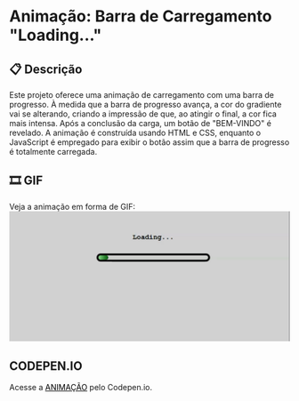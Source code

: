 # Animação: Barra de Carregamento "Loading..."

## 📋 Descrição

Este projeto oferece uma animação de carregamento com uma barra de progresso. À medida que a barra de progresso avança, a cor do gradiente vai se alterando, criando a impressão de que, ao atingir o final, a cor fica mais intensa. Após a conclusão da carga, um botão de "BEM-VINDO" é revelado. A animação é construída usando HTML e CSS, enquanto o JavaScript é empregado para exibir o botão assim que a barra de progresso é totalmente carregada.

## 🎞 GIF
Veja a animação em forma de GIF:
![Animation](animation.gif)


## CODEPEN.IO
Acesse a <a href="https://codepen.io/anamota13/pen/YzbyoxO" style="color: black;">ANIMAÇÃO</a> pelo Codepen.io.
